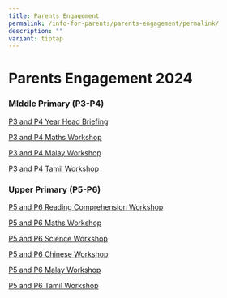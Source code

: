 ```yaml
---
title: Parents Engagement
permalink: /info-for-parents/parents-engagement/permalink/
description: ""
variant: tiptap
---
```

<h1>Parents Engagement 2024</h1>
<p></p>
<h3>MIddle Primary (P3-P4)</h3>
<p><a href="/files/Parents Engagement/2024_P3_Parents_Briefing_by_Year_Head.pdf" rel="noopener noreferrer nofollow" target="_blank">P3 and P4 Year Head Briefing</a>
</p>
<p><a href="/files/Parents Engagement/2024_WRPS_Primary_3_4_Parents_Workshop_Math.pdf" rel="noopener noreferrer nofollow" target="_blank">P3 and P4 Maths Workshop</a>
</p>
<p><a href="/files/Parents Engagement/P3___P4_Parents_Engagement_Session_Slides_Malay_2024.pdf" rel="noopener noreferrer nofollow" target="_blank">P3 and P4 Malay Workshop</a>
</p>
<p><a href="/files/Parents Engagement/TL_Parents_Engagement_2024_P3_P4.pdf" rel="noopener noreferrer nofollow" target="_blank">P3 and P4 Tamil Workshop</a>
</p>
<p></p>
<h3>Upper Primary (P5-P6)</h3>
<p><a href="/files/Parents Engagement/Parent_Engagement_Session_2024_Understanding_Reading_Comprehension.pdf" rel="noopener noreferrer nofollow" target="_blank">P5 and P6 Reading Comprehension Workshop</a>
</p>
<p><a href="/files/Parents Engagement/Parent_Engagement_Session_2024_Math.pdf" rel="noopener noreferrer nofollow" target="_blank">P5 and P6 Maths Workshop</a>
</p>
<p><a href="/files/Parents Engagement/Parent_Engagement_Session_2024_Upper_Primary_Science_workshop_CER___Condensation_Answering_Techniques.pdf" rel="noopener noreferrer nofollow" target="_blank">P5 and P6 Science Workshop</a>
</p>
<p><a href="/files/Parents Engagement/Parent_Engagement_Session_2024_CL.pdf" rel="noopener noreferrer nofollow" target="_blank">P5 and P6 Chinese Workshop</a>
</p>
<p><a href="/files/Parents Engagement/Parent_Engagement_Session_2024_ML.pdf" rel="noopener noreferrer nofollow" target="_blank">P5 and P6 Malay Workshop</a>
</p>
<p><a href="/files/Parents Engagement/Parent_Engagement_Session_2024_TL.pdf" rel="noopener noreferrer nofollow" target="_blank">P5 and P6 Tamil Workshop</a>
</p>
<p></p>
<p></p>
<p></p>
<p></p>
<p></p>
<p></p>
<p></p>
<p></p>